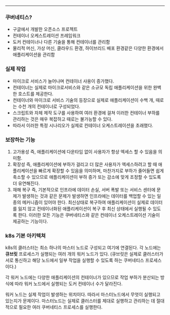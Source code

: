 
---

### 쿠버네티스?
- 구글에서 개발한 오픈소스 프로젝트
- 컨테이너 오케스트레이션 프레임워크
- 도커 컨테이너나 다른 기술을 통해 컨테이너를 관리함
- 물리적 머신, 가상 머신, 클라우드 환경, 하이브리드 배포 환경같은 다양한 환경에서 애플리케이션을 관리함

### 실제 작업
- 마이크로 서비스가 늘어나며 컨테이너 사용이 증가했다.
- 컨테이너는 실제로 마이크로서비스와 같은 소규모 독립 애플리케이션을 위한 완벽한 호스트를 제공한다.
- 컨테이너와 마이크로 서비스 기술의 등장으로 실제로 애플리케이션이 수백 개, 때로는 수천 개의 컨테이너로 구성되었다.
- 스크립트와 자체 제작 도구를 사용하여 여러 환경에 걸쳐 이러한 컨테이너 부하를 관리하는 것은 매우 복잡하고 때로는 불가능할 수 있다.
- 따라서 이러한 특정 시나리오가 실제로 컨테이너 오케스트레이션을 초래했다.

### 보장하는 기능
1. 고가용성 즉, 애플리케이션에 다운타임 없이 사용자가 항상 엑세스 할 수 있음을 의미함.
2. 확장성 즉, 애플리케이션에 부하가 걸리고 더 많은 사용자가 엑세스하려고 할 때 애플리케이션을 빠르게 확장할 수 있음을 의미하며, 마찬가지로 부하가 줄어들면 쉽게 축소할 수 있으므로 애플리케이션이 부하 증가 또는 감소에 맞게 조정할 수 있도록 더 유연해진다.
3. 재해 복구 즉, 기본적으로 인프라에 데이터 손실, 서버 폭발 또는 서비스 센터에 문제가 발생하는 것과 같은 문제가 발생하면 인프라에는 데이터를 백업할 수 있는 일종의 메커니즘이 있어야 한다. 최신상태로 복구하여 애플리케이션이 실제로 데이터를 잃지 않고 컨테이너화된 애플리케이션이 복구 후 최신 상태에서 실행될 수 있도록 한다.
이러한 모든 기능은 쿠버네티스와 같은 컨테이너 오케스트레이션 기술이 제공하는 기능이다.

### k8s 기본 아키텍쳐

k8s의 클러스터는 최소 하나의 마스터 노드로 구성되고 여기에 연결된다.
각 노드에는 **큐브릿** 프로세스가 실행되는 여러 개의 워커 노드가 있다.
(큐브릿은 실제로 클러스터가 서로 통신하고 해당 노드에서 일부 작업을 실행할 수 있도록 하는 쿠버네티스 프로세스이다.)

각 워커 노드에는 다양한 애플리케이션의 컨테이너가 있으므로 작업 부하가 분산되는 방식에 따라 워커 노드에서 실행되는 도커 컨테이너 수가 달라진다.

워커 노드는 실제 작업이 발생하는 위치이다. 따라서 마스터노드에서 무엇이 실행되고 있는지가 문제이다. 마스터노드는 실제로 클러스터를 제대로 실행하고 관리하는 데 절대적으로 필요한 여러 쿠버네티스 프로세스를 실행한다.

